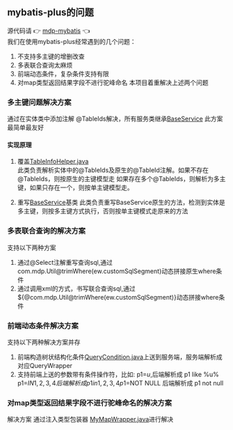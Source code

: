 ## mybatis-plus的问题
源代码请 👉 <a target="_blank" href="https://gitee.com/qingqinkj/mdp-boot-starter-core/tree/master/mdp-mybatis-enhance">mdp-mybatis</a>  👈  
我们在使用mybatis-plus经常遇到的几个问题：
1. 不支持多主键的增删改查
2. 多表联合查询太麻烦
3. 前端动态条件，复杂条件支持有限
4. 对map类型返回结果字段不进行驼峰命名
本项目着重解决上述两个问题
   
### 多主键问题解决方案
通过在实体类中添加注解 @TableIds解决，所有服务类继承[BaseService](./src/main/java/com/mdp/core/service/BaseService.java)
此方案最简单最友好

#### 实现原理
1. 覆盖[TableInfoHelper.java](./src/main/java/com/baomidou/mybatisplus/core/metadata/TableInfoHelper.java)  
此类负责解析实体中的@TableIds及原生的@TableId注解。如果不存在@TableIds，则按原生的主键模型走
如果存在多个@TableIds，则解析为多主键，如果只存在一个，则按单主键模型走。

2. 重写[BaseService](./src/main/java/com/mdp/core/service/BaseService.java)基类
此类负责重写BaseService原生的方法，检测到实体是多主键，则按多主键方式执行，否则按单主键模式走原来的方法
   
### 多表联合查询的解决方案
支持以下两种方案
1. 通过@Select注解重写查询sql,通过com.mdp.Util@trimWhere(ew.customSqlSegment)动态拼接原生where条件
2. 通过调用xml的方式，书写联合查询sql,通过${@com.mdp.Util@trimWhere(ew.customSqlSegment)}动态拼接where条件


### 前端动态条件解决方案
支持以下两种解决方案并存
1. 前端构造树状结构化条件[QueryCondition.java](./src/main/java/com/mdp/core/query/QueryCondition.java)上送到服务端，服务端解析成对应QueryWrapper
2. 支持前端上送的参数带有条件操作符，比如:
   p1=*u*,后端解析成 p1 like %u%
   p1=$IN1,2,3,4 后端解析成 p1 in 1,2,3,4
   p1=$NOT NULL 后端解析成 p1 not null

### 对map类型返回结果字段不进行驼峰命名的解决方案
解决方案 通过注入类型包装器 [MyMapWrapper.java](./src/main/java/com/mdp/mybatis/MyMapWrapper.java)进行解决